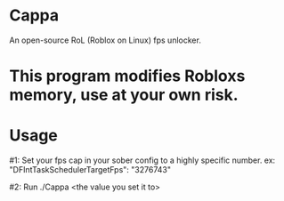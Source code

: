 # Cappa
An open-source RoL (Roblox on Linux) fps unlocker.

# This program modifies Robloxs memory, use at your own risk.

# Usage
#1: Set your fps cap in your sober config to a highly specific number. ex: "DFIntTaskSchedulerTargetFps": "3276743"

#2: Run ./Cappa \<the value you set it to\>
